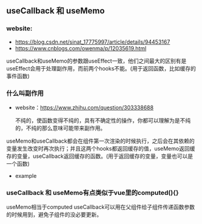 ## useCallback 和 useMemo

### website:
- https://blog.csdn.net/sinat_17775997/article/details/94453167
- https://www.cnblogs.com/owenma/p/12035619.html

useCallback和useMemo的参数跟useEffect一致，他们之间最大的区别有是useEffect会用于处理副作用，而前两个hooks不能。(用于返回函数，比如缓存的事件函数)

### 什么叫副作用
- website：https://www.zhihu.com/question/303338688
  
  不纯的，使函数变得不纯的，具有不确定性的操作，你都可以理解为是不纯的，不纯的那么意味可能带来副作用。

useMemo和useCallback都会在组件第一次渲染的时候执行，之后会在其依赖的变量发生改变时再次执行；并且这两个hooks都返回缓存的值，useMemo返回缓存的变量，useCallback返回缓存的函数。(用于返回缓存的变量，变量也可以是一个函数)

- example

### useCallback 和 useMemo有点类似于vue里的computed(){}

useMemo相当于computed
useCallback可以用在父组件给子组件传递函数参数的时候用到，避免子组件的没必要更新。
